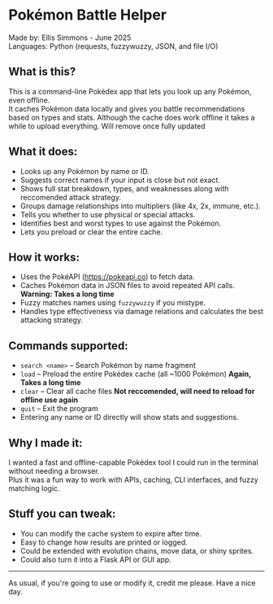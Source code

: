 Pokémon Battle Helper
===============

Made by: Ellis Simmons - June 2025  
Languages: Python (requests, fuzzywuzzy, JSON, and file I/O)

What is this?
-------------
This is a command-line Pokédex app that lets you look up any Pokémon, even offline.  
It caches Pokémon data locally and gives you battle recommendations based on types and stats.
Although the cache does work offline it takes a while to upload everything. Will remove once fully updated

What it does:
-------------
- Looks up any Pokémon by name or ID.
- Suggests correct names if your input is close but not exact.
- Shows full stat breakdown, types, and weaknesses along with reccomended attack strategy.
- Groups damage relationships into multipliers (like 4x, 2x, immune, etc.).
- Tells you whether to use physical or special attacks.
- Identifies best and worst types to use against the Pokémon.
- Lets you preload or clear the entire cache.

How it works:
-------------
- Uses the PokéAPI (https://pokeapi.co) to fetch data.      
- Caches Pokémon data in JSON files to avoid repeated API calls. **Warning: Takes a long time**    
- Fuzzy matches names using `fuzzywuzzy` if you mistype.    
- Handles type effectiveness via damage relations and calculates the best attacking strategy.      

Commands supported:
-------------------
- `search <name>` – Search Pokémon by name fragment  
- `load` – Preload the entire Pokédex cache (all ~1000 Pokémon) **Again, Takes a long time**    
- `clear` – Clear all cache files  **Not reccomended, will need to reload for offline use again**
- `quit` – Exit the program  
- Entering any name or ID directly will show stats and suggestions.

Why I made it:
--------------
I wanted a fast and offline-capable Pokédex tool I could run in the terminal without needing a browser.  
Plus it was a fun way to work with APIs, caching, CLI interfaces, and fuzzy matching logic.

Stuff you can tweak:
--------------------
- You can modify the cache system to expire after time.
- Easy to change how results are printed or logged.
- Could be extended with evolution chains, move data, or shiny sprites.
- Could also turn it into a Flask API or GUI app.

---
As usual, if you're going to use or modify it, credit me please. Have a nice day.
